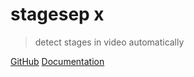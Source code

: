 # stagesep x

> detect stages in video automatically

[GitHub](https://github.com/williamfzc/stagesepx/)
[Documentation](/pages/0_what_is_it)
